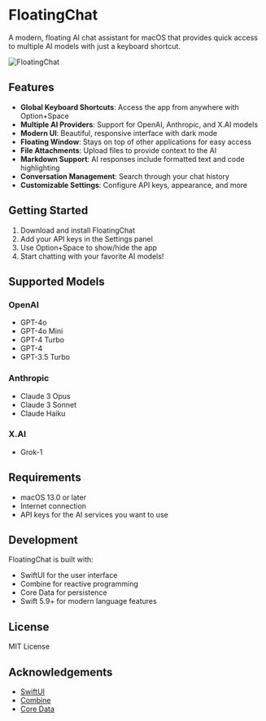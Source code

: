 # FloatingChat

A modern, floating AI chat assistant for macOS that provides quick access to multiple AI models with just a keyboard shortcut.

![FloatingChat](screenshot.png)

## Features

- **Global Keyboard Shortcuts**: Access the app from anywhere with Option+Space
- **Multiple AI Providers**: Support for OpenAI, Anthropic, and X.AI models
- **Modern UI**: Beautiful, responsive interface with dark mode
- **Floating Window**: Stays on top of other applications for easy access
- **File Attachments**: Upload files to provide context to the AI
- **Markdown Support**: AI responses include formatted text and code highlighting
- **Conversation Management**: Search through your chat history
- **Customizable Settings**: Configure API keys, appearance, and more

## Getting Started

1. Download and install FloatingChat
2. Add your API keys in the Settings panel
3. Use Option+Space to show/hide the app
4. Start chatting with your favorite AI models!

## Supported Models

### OpenAI
- GPT-4o
- GPT-4o Mini
- GPT-4 Turbo
- GPT-4
- GPT-3.5 Turbo

### Anthropic
- Claude 3 Opus
- Claude 3 Sonnet
- Claude Haiku

### X.AI
- Grok-1

## Requirements

- macOS 13.0 or later
- Internet connection
- API keys for the AI services you want to use

## Development

FloatingChat is built with:
- SwiftUI for the user interface
- Combine for reactive programming
- Core Data for persistence
- Swift 5.9+ for modern language features

## License

MIT License

## Acknowledgements

- [SwiftUI](https://developer.apple.com/xcode/swiftui/)
- [Combine](https://developer.apple.com/documentation/combine)
- [Core Data](https://developer.apple.com/documentation/coredata)